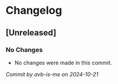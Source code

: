 

  # Changelog

## [Unreleased]

### No Changes

- No changes were made in this commit.

*Commit by avb-is-me on 2024-10-21*

  